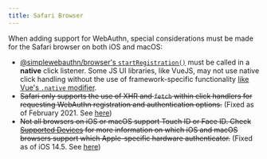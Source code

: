 ```yaml
---
title: Safari Browser
---
```


When adding support for WebAuthn, special considerations must be made for the Safari browser on both iOS and macOS:

* [@simplewebauthn/browser's `startRegistration()`](packages/browser.md#startregistration) must be called in a **native** click listener. Some JS UI libraries, like VueJS, may not use native click handling without the use of framework-specific functionality [like Vue's `.native` modifier](https://vuejs.org/v2/guide/components-custom-events.html#Binding-Native-Events-to-Components).
* ~~Safari only supports the use of XHR and `fetch` within click handlers for requesting WebAuthn registration and authentication options.~~ (Fixed as of February 2021. See [here](https://bugs.webkit.org/show_bug.cgi?id=213595))
* ~~Not all browsers on iOS or macOS support Touch ID or Face ID. Check [Supported Devices](advanced/supported-devices.md) for more information on which iOS and macOS browsers support which Apple-specific hardware authenticator.~~ (Fixed as of iOS 14.5. See [here](https://twitter.com/IAmKale/status/1386795055856308229))
